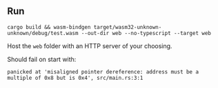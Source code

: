 ## Run

`cargo build && wasm-bindgen target/wasm32-unknown-unknown/debug/test.wasm --out-dir web --no-typescript --target web`

Host the `web` folder with an HTTP server of your choosing.

Should fail on start with:

```
panicked at 'misaligned pointer dereference: address must be a multiple of 0x8 but is 0x4', src/main.rs:3:1
```

